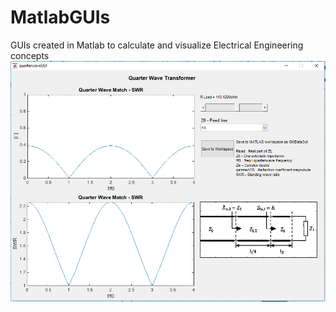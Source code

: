 # MatlabGUIs
GUIs created in Matlab to calculate and visualize Electrical Engineering concepts
![Image](https://github.com/jpmolden/MatlabGUIs/blob/master/Quarterwave%20Transformer/screenCapQuarterWaveGUI.PNG)
